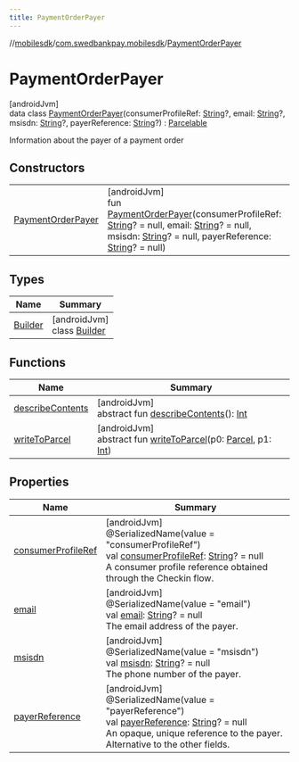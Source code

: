 ```yaml
---
title: PaymentOrderPayer
---
```

//[mobilesdk](../../../index.html)/[com.swedbankpay.mobilesdk](../index.html)/[PaymentOrderPayer](index.html)



# PaymentOrderPayer



[androidJvm]\
data class [PaymentOrderPayer](index.html)(consumerProfileRef: [String](https://kotlinlang.org/api/latest/jvm/stdlib/kotlin/-string/index.html)?, email: [String](https://kotlinlang.org/api/latest/jvm/stdlib/kotlin/-string/index.html)?, msisdn: [String](https://kotlinlang.org/api/latest/jvm/stdlib/kotlin/-string/index.html)?, payerReference: [String](https://kotlinlang.org/api/latest/jvm/stdlib/kotlin/-string/index.html)?) : [Parcelable](https://developer.android.com/reference/kotlin/android/os/Parcelable.html)

Information about the payer of a payment order



## Constructors


| | |
|---|---|
| [PaymentOrderPayer](-payment-order-payer.html) | [androidJvm]<br>fun [PaymentOrderPayer](-payment-order-payer.html)(consumerProfileRef: [String](https://kotlinlang.org/api/latest/jvm/stdlib/kotlin/-string/index.html)? = null, email: [String](https://kotlinlang.org/api/latest/jvm/stdlib/kotlin/-string/index.html)? = null, msisdn: [String](https://kotlinlang.org/api/latest/jvm/stdlib/kotlin/-string/index.html)? = null, payerReference: [String](https://kotlinlang.org/api/latest/jvm/stdlib/kotlin/-string/index.html)? = null) |


## Types


| Name | Summary |
|---|---|
| [Builder](-builder/index.html) | [androidJvm]<br>class [Builder](-builder/index.html) |


## Functions


| Name | Summary |
|---|---|
| [describeContents](../-view-payment-order-info/index.html#-1578325224%2FFunctions%2F-1074806346) | [androidJvm]<br>abstract fun [describeContents](../-view-payment-order-info/index.html#-1578325224%2FFunctions%2F-1074806346)(): [Int](https://kotlinlang.org/api/latest/jvm/stdlib/kotlin/-int/index.html) |
| [writeToParcel](../-view-payment-order-info/index.html#-1754457655%2FFunctions%2F-1074806346) | [androidJvm]<br>abstract fun [writeToParcel](../-view-payment-order-info/index.html#-1754457655%2FFunctions%2F-1074806346)(p0: [Parcel](https://developer.android.com/reference/kotlin/android/os/Parcel.html), p1: [Int](https://kotlinlang.org/api/latest/jvm/stdlib/kotlin/-int/index.html)) |


## Properties


| Name | Summary |
|---|---|
| [consumerProfileRef](consumer-profile-ref.html) | [androidJvm]<br>@SerializedName(value = "consumerProfileRef")<br>val [consumerProfileRef](consumer-profile-ref.html): [String](https://kotlinlang.org/api/latest/jvm/stdlib/kotlin/-string/index.html)? = null<br>A consumer profile reference obtained through the Checkin flow. |
| [email](email.html) | [androidJvm]<br>@SerializedName(value = "email")<br>val [email](email.html): [String](https://kotlinlang.org/api/latest/jvm/stdlib/kotlin/-string/index.html)? = null<br>The email address of the payer. |
| [msisdn](msisdn.html) | [androidJvm]<br>@SerializedName(value = "msisdn")<br>val [msisdn](msisdn.html): [String](https://kotlinlang.org/api/latest/jvm/stdlib/kotlin/-string/index.html)? = null<br>The phone number of the payer. |
| [payerReference](payer-reference.html) | [androidJvm]<br>@SerializedName(value = "payerReference")<br>val [payerReference](payer-reference.html): [String](https://kotlinlang.org/api/latest/jvm/stdlib/kotlin/-string/index.html)? = null<br>An opaque, unique reference to the payer. Alternative to the other fields. |

